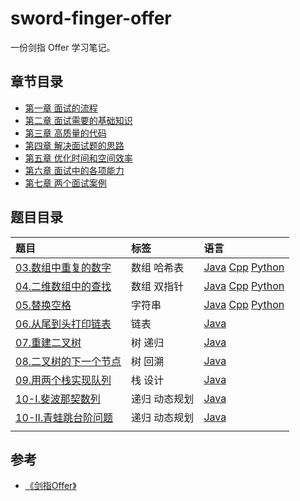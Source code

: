 # sword-finger-offer

一份剑指 Offer 学习笔记。

## 章节目录

* [第一章 面试的流程](ch01/README.md)
* [第二章 面试需要的基础知识](ch02/README.md)
* [第三章 高质量的代码](ch03/README.md)
* [第四章 解决面试题的思路](ch04/README.md)
* [第五章 优化时间和空间效率](ch05/README.md)
* [第六章 面试中的各项能力](ch06/README.md)
* [第七章 两个面试案例](ch07/README.md)

## 题目目录

| 题目 | 标签 | 语言 |
| :--- | :--- | :--- |
| [03.数组中重复的数字](https://leetcode-cn.com/problems/shu-zu-zhong-zhong-fu-de-shu-zi-lcof/) | 数组 哈希表 | [Java](src/Java/Solution03.java) [Cpp](src/Cpp/Solution03.cpp) [Python](src/Python/Solution03.py)|
| [04.二维数组中的查找](https://leetcode-cn.com/problems/er-wei-shu-zu-zhong-de-cha-zhao-lcof/) | 数组 双指针 | [Java](src/Java/Solution04.java) [Cpp](src/Cpp/Solution04.cpp) [Python](src/Python/Solution04.py)|
| [05.替换空格](https://leetcode-cn.com/problems/ti-huan-kong-ge-lcof/) | 字符串 | [Java](src/Java/Solution05.java) [Cpp](src/Cpp/Solution05.cpp) [Python](src/Python/Solution05.py)|
| [06.从尾到头打印链表](https://leetcode-cn.com/problems/cong-wei-dao-tou-da-yin-lian-biao-lcof/) | 链表 | [Java](src/Java/Solution06.java) |
| [07.重建二叉树](https://leetcode-cn.com/problems/zhong-jian-er-cha-shu-lcof/) | 树 递归 | [Java](src/Java/Solution07.java) |
| [08.二叉树的下一个节点](https://leetcode-cn.com/problems/) | 树 回溯 | [Java](src/Java/Solution08.java) |
| [09.用两个栈实现队列](https://leetcode-cn.com/problems/yong-liang-ge-zhan-shi-xian-dui-lie-lcof/) | 栈 设计 | [Java](src/Java/Solution09.java) |
| [10-I.斐波那契数列](https://leetcode-cn.com/problems/fei-bo-na-qi-shu-lie-lcof/) | 递归 动态规划 | [Java](src/Java/Solution10.java) |
| [10-II.青蛙跳台阶问题](https://leetcode-cn.com/problems/qing-wa-tiao-tai-jie-wen-ti-lcof/) | 递归 动态规划 | [Java](src/Java/Solution10_1.java) |
| []() |  |  |

## 参考

* [《剑指Offer》](https://github.com/zhedahht/CodingInterviewChinese2)
